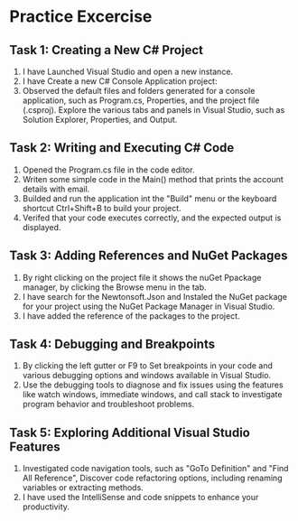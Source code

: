 # Practice Excercise

## Task 1: Creating a New C# Project

1. I have Launched Visual Studio and open a new instance.
2. I have Create a new C# Console Application project: <br>
3. Observed the default files and folders generated for a console application, such as Program.cs, Properties, and the project file (.csproj). Explore the various tabs and panels in Visual Studio, such as Solution Explorer, Properties, and Output.

## Task 2: Writing and Executing C# Code

1. Opened the Program.cs file in the code editor.
2. Writen some simple code in the Main() method that prints the account details with email.
3. Builded and run the application int the "Build" menu or the keyboard shortcut Ctrl+Shift+B to build your project.
4. Verifed that your code executes correctly, and the expected output is displayed.

## Task 3: Adding References and NuGet Packages

1. By right clicking on the project file it shows the nuGet Ppackage manager, by clicking the Browse menu in the tab.
2. I have search for the Newtonsoft.Json and Instaled the NuGet package for your project using the NuGet Package Manager in Visual Studio.
3. I have added the reference of the packages to the project.

## Task 4: Debugging and Breakpoints

1. By clicking the left gutter or F9 to Set breakpoints in your code and various debugging options and windows available in Visual Studio.
2. Use the debugging tools to diagnose and fix issues using the features like watch windows, immediate windows, and call stack to investigate program behavior and troubleshoot problems.

## Task 5: Exploring Additional Visual Studio Features

1. Investigated code navigation tools, such as "GoTo Definition" and "Find All Reference", Discover code refactoring options, including renaming variables or extracting methods.
2. I have used the IntelliSense and code snippets to enhance your productivity.
